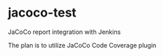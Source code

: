 # jacoco-test
JaCoCo report integration with Jenkins

The plan is to utilize JaCoCo Code Coverage plugin
